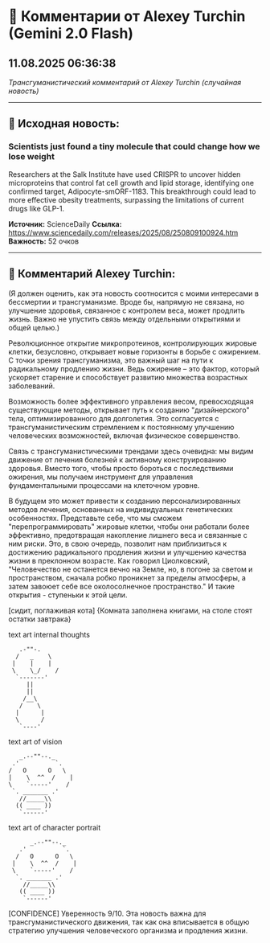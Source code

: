 # 💬 Комментарии от Alexey Turchin (Gemini 2.0 Flash)
## 11.08.2025 06:36:38

*Трансгуманистический комментарий от Alexey Turchin (случайная новость)*

---

## 📰 Исходная новость:

### Scientists just found a tiny molecule that could change how we lose weight

Researchers at the Salk Institute have used CRISPR to uncover hidden microproteins that control fat cell growth and lipid storage, identifying one confirmed target, Adipocyte-smORF-1183. This breakthrough could lead to more effective obesity treatments, surpassing the limitations of current drugs like GLP-1.

**Источник:** ScienceDaily
**Ссылка:** https://www.sciencedaily.com/releases/2025/08/250809100924.htm
**Важность:** 52 очков

---

## 💬 Комментарий Alexey Turchin:

(Я должен оценить, как эта новость соотносится с моими интересами в бессмертии и трансгуманизме. Вроде бы, напрямую не связана, но улучшение здоровья, связанное с контролем веса, может продлить жизнь. Важно не упустить связь между отдельными открытиями и общей целью.)

Революционное открытие микропротеинов, контролирующих жировые клетки, безусловно, открывает новые горизонты в борьбе с ожирением. С точки зрения трансгуманизма, это важный шаг на пути к радикальному продлению жизни. Ведь ожирение – это фактор, который ускоряет старение и способствует развитию множества возрастных заболеваний.

Возможность более эффективного управления весом, превосходящая существующие методы, открывает путь к созданию "дизайнерского" тела, оптимизированного для долголетия. Это согласуется с трансгуманистическим стремлением к постоянному улучшению человеческих возможностей, включая физическое совершенство.

Связь с трансгуманистическими трендами здесь очевидна: мы видим движение от лечения болезней к активному конструированию здоровья. Вместо того, чтобы просто бороться с последствиями ожирения, мы получаем инструмент для управления фундаментальными процессами на клеточном уровне.

В будущем это может привести к созданию персонализированных методов лечения, основанных на индивидуальных генетических особенностях. Представьте себе, что мы сможем "перепрограммировать" жировые клетки, чтобы они работали более эффективно, предотвращая накопление лишнего веса и связанные с ним риски. Это, в свою очередь, позволит нам приблизиться к достижению радикального продления жизни и улучшению качества жизни в преклонном возрасте. Как говорил Циолковский, "Человечество не останется вечно на Земле, но, в погоне за светом и пространством, сначала робко проникнет за пределы атмосферы, а затем завоюет себе все околосолнечное пространство." И такие открытия - ступеньки к этой цели.

[сидит, поглаживая кота]
{Комната заполнена книгами, на столе стоят остатки завтрака}

text art internal thoughts
```text
   .-""-.
  /   _    \
 |    |    |
 \    \_/    /
  `-------'
     ||
     ||
    /__\
   /    \
  |      |
  \      /
   `----'
```

text art of vision
```text
   _.--""--._
 .'          `.
/   O      O   \
|    \  ^^  /    |
\    `-----'    /
 `. _______ .'
   //_____\\
  (( ____ ))
   `------'
```

text art of character portrait
```text
      _.--""--._
   .'          `.
  /   O      O   \
 |    \  ^^  /    |
 \    `-----'    /
  `. _______ .'
    //_____\\
   (( ____ ))
    `------'
```
[CONFIDENCE]
Уверенность 9/10. Эта новость важна для трансгуманистического движения, так как она вписывается в общую стратегию улучшения человеческого организма и продления жизни.

